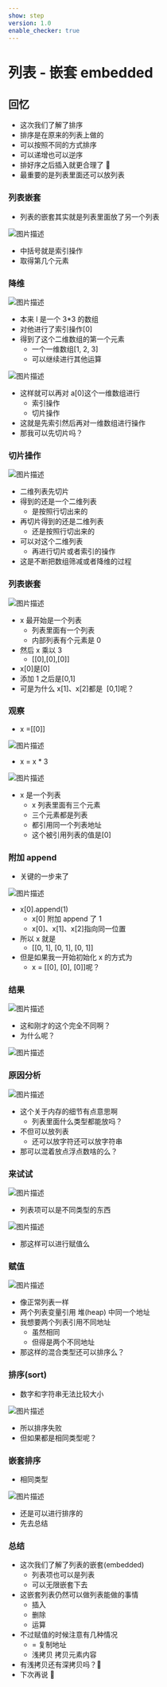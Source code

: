 ```yaml
---
show: step
version: 1.0
enable_checker: true
---
```


# 列表 - 嵌套 embedded

## 回忆

- 这次我们了解了排序
- 排序是在原来的列表上做的
- 可以按照不同的方式排序
- 可以递增也可以逆序
- 排好序之后插入就更合理了 🤔
- 最重要的是列表里面还可以放列表

### 列表嵌套

- 列表的嵌套其实就是列表里面放了另一个列表

![图片描述](https://doc.shiyanlou.com/courses/uid1190679-20210915-1631698136680)

- 中括号就是索引操作
- 取得第几个元素

### 降维

![图片描述](https://doc.shiyanlou.com/courses/uid1190679-20210921-1632221168291)

- 本来 l 是一个 3\*3 的数组
- 对他进行了索引操作[0]
- 得到了这个二维数组的第一个元素
  - 一个一维数组[1, 2, 3]
  - 可以继续进行其他运算

![图片描述](https://doc.shiyanlou.com/courses/uid1190679-20210921-1632221501057)

- 这样就可以再对 a[0]这个一维数组进行
  - 索引操作
  - 切片操作
- 这就是先索引然后再对一维数组进行操作
- 那我可以先切片吗？

### 切片操作

![图片描述](https://doc.shiyanlou.com/courses/uid1190679-20220420-1650448632216)

- 二维列表先切片
- 得到的还是一个二维列表
  - 是按照行切出来的
- 再切片得到的还是二维列表
  - 还是按照行切出来的
- 可以对这个二维列表
  - 再进行切片或者索引的操作
- 这是不断把数组筛减或者降维的过程

### 列表嵌套

![图片描述](https://doc.shiyanlou.com/courses/uid1190679-20210914-1631623493488)

- x 最开始是一个列表
  - 列表里面有一个列表
  - 内部列表有个元素是 0
- 然后 x 乘以 3
  - [[0],[0],[0]]
- x[0]是[0]
- 添加 1 之后是[0,1]
- 可是为什么 x[1]、x[2]都是  [0,1]呢？

### 观察

- x =[[0]]

![图片描述](https://doc.shiyanlou.com/courses/uid1190679-20210914-1631623686937)

- x = x \* 3

![图片描述](https://doc.shiyanlou.com/courses/uid1190679-20210914-1631623716306)

- x 是一个列表
	- x 列表里面有三个元素
	- 三个元素都是列表
	- 都引用同一个列表地址
	- 这个被引用列表的值是[0]

### 附加 append

- 关键的一步来了

![图片描述](https://doc.shiyanlou.com/courses/uid1190679-20210914-1631623810957)

- x[0].append(1)
	- x[0] 附加 append 了 1
	- x[0]、x[1]、x[2]指向同一位置
- 所以 x 就是
  - [[0, 1], [0, 1], [0, 1]]
- 但是如果我一开始初始化 x 的方式为
  - x = [[0], [0], [0]]呢？

### 结果

![图片描述](https://doc.shiyanlou.com/courses/uid1190679-20211126-1637924664867)

- 这和刚才的这个完全不同啊？
- 为什么呢？

![图片描述](https://doc.shiyanlou.com/courses/uid1190679-20210914-1631623493488)

### 原因分析

![图片描述](https://doc.shiyanlou.com/courses/uid1190679-20211126-1637924709657)

- 这个关于内存的细节有点意思啊
	- 列表里面什么类型都能放吗？
- 不但可以放列表
	- 还可以放字符还可以放字符串
- 那可以混着放点浮点数啥的么？

### 来试试

![图片描述](https://doc.shiyanlou.com/courses/uid1190679-20210829-1630230471457)

- 列表项可以是不同类型的东西

![图片描述](https://doc.shiyanlou.com/courses/uid1190679-20210829-1630230508598)

- 那这样可以进行赋值么

### 赋值

![图片描述](https://doc.shiyanlou.com/courses/uid1190679-20210829-1630230563086)

- 像正常列表一样
- 两个列表变量引用 堆(heap) 中同一个地址
- 我想要两个列表引用不同地址
  - 虽然相同
  - 但得是两个不同地址
- 那这样的混合类型还可以排序么？

### 排序(sort)

- 数字和字符串无法比较大小

![图片描述](https://doc.shiyanlou.com/courses/uid1190679-20220903-1662167695235)

- 所以排序失败
- 但如果都是相同类型呢？

### 嵌套排序

- 相同类型

![图片描述](https://doc.shiyanlou.com/courses/uid1190679-20220903-1662169056568)

- 还是可以进行排序的
- 先去总结

### 总结

- 这次我们了解了列表的嵌套(embedded)
	- 列表项也可以是列表
	- 可以无限嵌套下去
- 这嵌套列表仍然可以做列表能做的事情
  - 插入
  - 删除
  - 运算
- 不过赋值的时候注意有几种情况
  - = 复制地址
  - 浅拷贝 拷贝元素内容
- 有浅拷贝还有深拷贝吗？🤔
- 下次再说 👋
